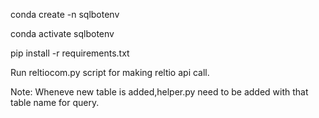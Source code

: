 conda create -n sqlbotenv

conda activate sqlbotenv

pip install -r requirements.txt

Run reltiocom.py script for making reltio api call.

Note: Wheneve new table is added,helper.py need to be added with that table name for query.